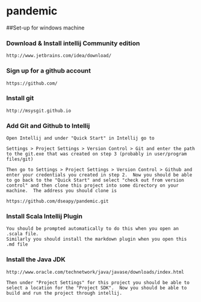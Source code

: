 pandemic
========
##Set-up for windows machine

### Download & Install intellij Community edition

    http://www.jetbrains.com/idea/download/

### Sign up for a github account

    https://github.com/

### Install git

    http://msysgit.github.io

### Add Git and Github to Intellij
    Open Intellij and under "Quick Start" in Intellij go to
    
    Settings > Project Settings > Version Control > Git and enter the path to the git.exe that was created on step 3 (probably in user/program files/git)
    
    Then go to Settings > Project Settings > Version Control > Github and enter your credentials you created in step 2.  Now you should be able to go back to the "Quick Start" and select "check out from version control" and then clone this project into some directory on your machine.  The address you should clone is

    https://github.com/dseapy/pandemic.git

### Install Scala Intellij Plugin

    You should be prompted automatically to do this when you open an .scala file.
    Similarly you should install the markdown plugin when you open this .md file

### Install the Java JDK

    http://www.oracle.com/technetwork/java/javase/downloads/index.html
    
    Then under "Project Settings" for this project you should be able to select a location for the "Project SDK".  Now you should be able to build and run the project through intellij.